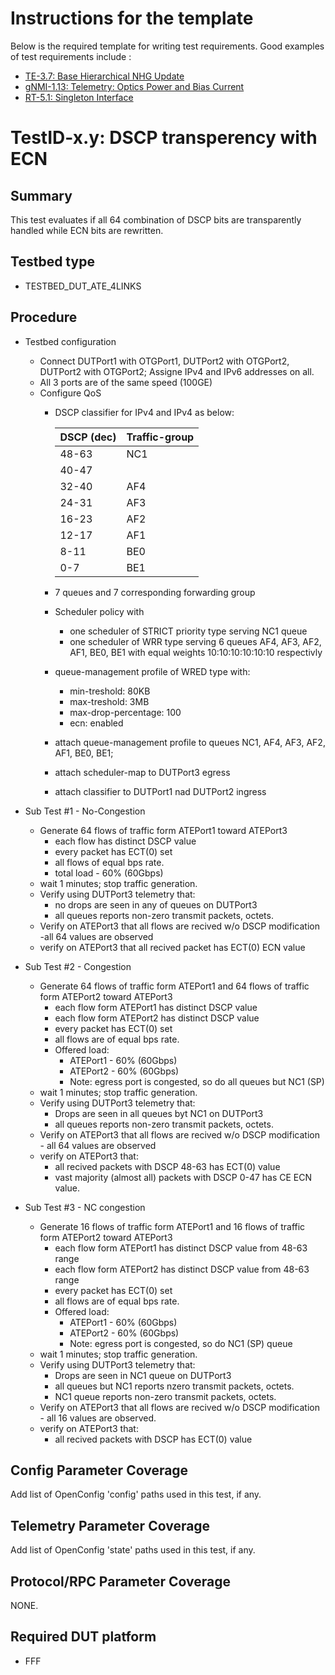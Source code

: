 
# Instructions for the template

Below is the required template for writing test requirements.  Good examples of test
requirements include :

* [TE-3.7: Base Hierarchical NHG Update](/feature/gribi/otg_tests/base_hierarchical_nhg_update/README.md)
* [gNMI-1.13: Telemetry: Optics Power and Bias Current](https://github.com/openconfig/featureprofiles/blob/main/feature/platform/tests/optics_power_and_bias_current_test/README.md)
* [RT-5.1: Singleton Interface](https://github.com/openconfig/featureprofiles/blob/main/feature/interface/singleton/otg_tests/singleton_test/README.md)

# TestID-x.y: DSCP transperency with ECN

## Summary

This test evaluates if all 64 combination of DSCP bits are transparently handled while ECN bits are rewritten.

## Testbed type

* TESTBED_DUT_ATE_4LINKS

## Procedure

* Testbed configuration
  * Connect DUTPort1 with OTGPort1, DUTPort2 with OTGPort2, DUTPort2 with OTGPort2; Assigne IPv4 and IPv6 addresses on all.
  * All 3 ports are of the same speed (100GE)
  * Configure QoS
    * DSCP classifier for IPv4 and IPv4 as below:

      |DSCP (dec)|Traffic-group|
      |--|--|
      |48-63|NC1|
      |40-47||
      |32-40|AF4|
      |24-31|AF3|
      |16-23|AF2|
      |12-17|AF1|
      |8-11|BE0|
      |0-7|BE1|
    * 7 queues and 7 corresponding forwarding group
    * Scheduler policy with
      * one scheduler of STRICT priority type serving NC1 queue
      * one scheduler of WRR type serving 6 queues AF4, AF3, AF2, AF1, BE0, BE1 with equal weights 10:10:10:10:10:10 respectivly
    * queue-management profile of WRED type with:
      * min-treshold: 80KB
      * max-treshold: 3MB
      * max-drop-percentage: 100 
      * ecn: enabled
    * attach queue-management profile to queues NC1, AF4, AF3, AF2, AF1, BE0, BE1;
    * attach scheduler-map to DUTPort3 egress
    * attach classifier to DUTPort1 nad DUTPort2 ingress

* Sub Test #1 - No-Congestion 
  * Generate 64 flows of traffic form ATEPort1  toward ATEPort3
    * each flow has distinct DSCP value
    * every packet has ECT(0) set
    * all flows of equal bps rate.
    * total load - 60% (60Gbps)
  * wait 1 minutes; stop traffic generation.
  * Verify using DUTPort3 telemetry that:
    * no drops are seen in any of queues on DUTPort3
    * all queues reports non-zero transmit packets, octets.
  * Verify on ATEPort3 that all flows are recived w/o DSCP modification -all 64 values are observed
  * verify on ATEPort3 that all recived packet has ECT(0) ECN value

* Sub Test #2 - Congestion
  * Generate 64 flows of traffic form ATEPort1 and  64 flows of traffic form ATEPort2 toward ATEPort3
    * each flow form ATEPort1 has distinct DSCP value 
    * each flow form ATEPort2 has distinct DSCP value 
    * every packet has ECT(0) set
    * all flows are of equal bps rate.
    * Offered load:
      * ATEPort1 - 60% (60Gbps)
      * ATEPort2 - 60% (60Gbps)
      * Note: egress port is congested, so do all queues but NC1 (SP)
  * wait 1 minutes; stop traffic generation.
  * Verify using DUTPort3 telemetry that:
    * Drops are seen in all queues byt NC1 on DUTPort3
    * all queues reports non-zero transmit packets, octets.
  * Verify on ATEPort3 that all flows are recived w/o DSCP modification - all 64 values are observed
  * verify on ATEPort3 that:
    * all recived packets with DSCP 48-63 has ECT(0) value
    * vast majority (almost all) packets with DSCP 0-47 has CE ECN value.

* Sub Test #3 - NC congestion
  * Generate 16 flows of traffic form ATEPort1 and  16 flows of traffic form ATEPort2 toward ATEPort3
    * each flow form ATEPort1 has distinct DSCP value from 48-63 range
    * each flow form ATEPort2 has distinct DSCP value from 48-63 range
    * every packet has ECT(0) set
    * all flows are of equal bps rate.
    * Offered load:
      * ATEPort1 - 60% (60Gbps)
      * ATEPort2 - 60% (60Gbps)
      * Note: egress port is congested, so do NC1 (SP) queue
  * wait 1 minutes; stop traffic generation.
  * Verify using DUTPort3 telemetry that:
    * Drops are seen in NC1 queue on DUTPort3
    * all queues but NC1 reports nzero transmit packets, octets.
    * NC1 queue reports non-zero transmit packets, octets.
  * Verify on ATEPort3 that all flows are recived w/o DSCP modification - all 16 values are observed.
  * verify on ATEPort3 that:
    * all recived packets with DSCP has ECT(0) value

## Config Parameter Coverage

Add list of OpenConfig 'config' paths used in this test, if any.

## Telemetry Parameter Coverage

Add list of OpenConfig 'state' paths used in this test, if any.

## Protocol/RPC Parameter Coverage

NONE.

## Required DUT platform

* FFF